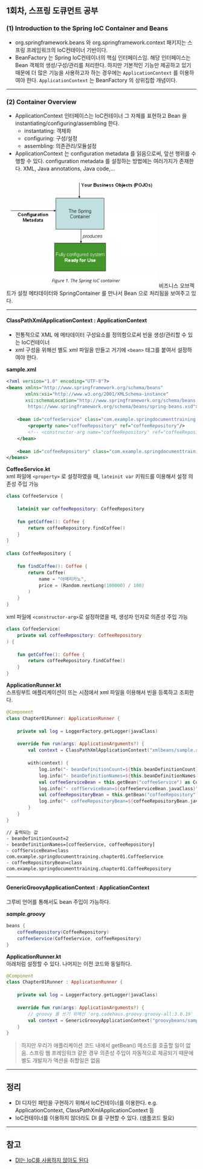## 1회차, 스프링 도큐먼트 공부

### (1) Introduction to the Spring IoC Container and Beans
* org.springframework.beans 와 org.springframework.context 패키지는 스프링 프레임워크의 IoC컨테이너 기반이다.
* BeanFactory 는 Spring IoC컨테이너의 핵심 인터페이스임. 해당 인터페이스는 Bean 객체의 생성/구성/관리를 처리한다. 하지만 기본적인 기능만 제공하고 있기 때문에 더 많은 기능을 사용하고자 하는 경우에는 `ApplicationContext` 를 이용하여야 한다. `ApplicationContext` 는 BeanFactory 의 상위집합 개념이다. 

---

### (2) Container Overview
* ApplicationContext 인터페이스는 IoC컨테이너 그 자체를 표현하고 Bean 을 instantiating/configuring/assembling 한다.
  * instantating: 객체화
  * configuring: 구성/설정
  * assembling: 의존관리/모듈설정
* ApplicationContext 는 configuration metadata 를 읽음으로써, 앞선 행위를 수행할 수 있다. configuration metadata 를 설정하는 방법에는 여러가지가 존재한다. XML, Java annotations, Java code,...

<img src="../Image/20231028_springdoc01.png" width="400" />
비즈니스 오브젝트가 설정 메타데이터와 SpringContainer 를 만나서 Bean 으로 처리됨을 보여주고 있다.

--- 

#### ClassPathXmlApplicationContext : ApplicationContext
* 전통적으로 XML 에 메타데이터 구성요소를 정의함으로써 빈을 생성/관리할 수 있는 IoC컨테이너
* xml 구성을 위해선 별도 xml 파일을 만들고 거기에 `<bean>` 태그를 붙여서 설정하여야 한다.

__sample.xml__
```xml
<?xml version="1.0" encoding="UTF-8"?>
<beans xmlns="http://www.springframework.org/schema/beans"
       xmlns:xsi="http://www.w3.org/2001/XMLSchema-instance"
       xsi:schemaLocation="http://www.springframework.org/schema/beans
		https://www.springframework.org/schema/beans/spring-beans.xsd">

    <bean id="coffeeService" class="com.example.springdocumenttraining.chapter01.CoffeeService">
        <property name="coffeeRepository" ref="coffeeRepository"/>
        <!-- <constructor-arg name="coffeeRepository" ref="coffeeRepository"/> -->
    </bean>

    <bean id="coffeeRepository" class="com.example.springdocumenttraining.chapter01.CoffeeRepository"/>
</beans>
```

__CoffeeService.kt__   
xml 파일에 `<property>` 로 설정하였을 때, `lateinit var` 키워드를 이용해서 설정 의존성 주입 가능
```kotlin
class CoffeeService {

    lateinit var coffeeRepository: CoffeeRepository

    fun getCoffee(): Coffee {
        return coffeeRepository.findCoffee()
    }
}

class CoffeeRepository {

    fun findCoffee(): Coffee {
        return Coffee(
            name = "아메리카노",
            price = (Random.nextLong(100000) / 100)
        )
    }
}
```

xml 파일에 `<constructor-arg>`로 설정하였을 때, 생성자 인자로 의존성 주입 가능
```kotlin
class CoffeeService(
    private val coffeeRepository: CoffeeRepository
) {

    fun getCoffee(): Coffee {
        return coffeeRepository.findCoffee()
    }
}
```

__ApplicationRunner.kt__   
스프링부트 애플리케이션이 뜨는 시점에서 xml 파일을 이용해서 빈을 등록하고 조회한다.
```kotlin
@Component
class Chapter01Runner: ApplicationRunner {

    private val log = LoggerFactory.getLogger(javaClass)

    override fun run(args: ApplicationArguments?) {
        val context = ClassPathXmlApplicationContext("xmlbeans/sample.xml")

        with(context) {
            log.info("- beanDefinitionCount=${this.beanDefinitionCount}")
            log.info("- beanDefinitionNames=${this.beanDefinitionNames.toList()}")
            val coffeeServiceBean = this.getBean("coffeeService") as CoffeeService
            log.info("- coffServiceBean=${coffeeServiceBean.javaClass}")
            val coffeeRepositoryBean = this.getBean("coffeeRepository") as CoffeeRepository
            log.info("- coffeeRepositoryBean=${coffeeRepositoryBean.javaClass}")
        }
    }
}
```

```console
// 출력되는 값
- beanDefinitionCount=2
- beanDefinitionNames=[coffeeService, coffeeRepository]
- coffServiceBean=class com.example.springdocumenttraining.chapter01.CoffeeService
- coffeeRepositoryBean=class com.example.springdocumenttraining.chapter01.CoffeeRepository
```

--- 

#### GenericGroovyApplicationContext : ApplicationContext
그루비 언어를 통해서도 bean 주입이 가능하다.   

___sample.groovy___
```groovy
beans {
    coffeeRepository(CoffeeRepository)
    coffeeService(CoffeeService, coffeeRepository)
}
```

__ApplicationRunner.kt__   
아래처럼 설정할 수 있다. 나머지는 이전 코드와 동일하다.
```kotlin
@Component
class Chapter01Runner : ApplicationRunner {

    private val log = LoggerFactory.getLogger(javaClass)

    override fun run(args: ApplicationArguments?) {
        // groovy 를 쓰기 위해선 'org.codehaus.groovy:groovy-all:3.0.19' 를 추가.
        val context = GenericGroovyApplicationContext("groovybeans/sample.groovy")
    }
}
```

> 하지만 우리가 애플리케이션 코드 내에서 getBean() 메소드를 호출할 일이 없음. 스프링 웹 프레임워크 같은 경우 의존성 주입이 자동적으로 제공되기 때문에 별도 개발자가 액션을 취할일은 없음



---

## 정리
* DI 디자인 패턴을 구현하기 위해서 IoC컨테이너를 이용한다. e.g. ApplicationContext, ClassPathXmlApplicationContext 등
* IoC컨테이너를 이용하지 않더라도 DI 를 구현할 수 있다. (샘플코드 필요)

---

## 참고
* [DI는 IoC를 사용하지 않아도 된다](https://jwchung.github.io/DI%EB%8A%94-IoC%EB%A5%BC-%EC%82%AC%EC%9A%A9%ED%95%98%EC%A7%80-%EC%95%8A%EC%95%84%EB%8F%84-%EB%90%9C%EB%8B%A4)

